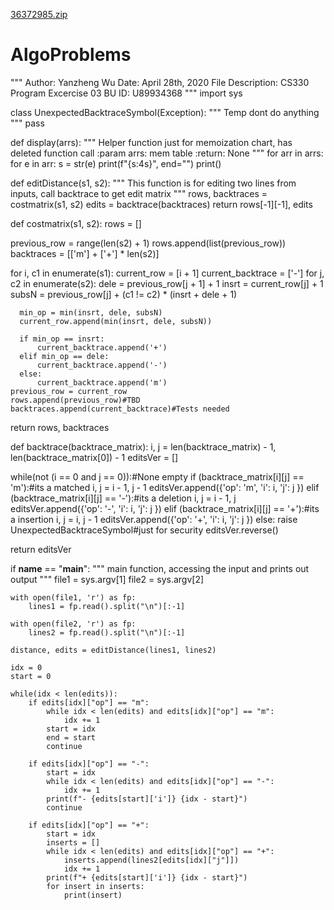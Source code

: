 [36372985.zip](https://github.com/yzw19990124/AlgoProblems/files/7048389/36372985.zip)
# AlgoProblems
"""
Author: Yanzheng Wu
Date: April 28th, 2020
File Description: CS330 Program Excercise 03
BU ID: U89934368
"""
import sys

class UnexpectedBacktraceSymbol(Exception):
    """
    Temp dont do anything
    """
    pass

def display(arrs):
    """
    Helper function just for memoization chart,
    has deleted function call
    :param arrs: mem table
    :return: None
    """
    for arr in arrs:
        for e in arr:
            s = str(e)
            print(f"{s:4s}", end="")
        print()

def editDistance(s1, s2):
  """
  This function is for editing two lines from inputs,
  call backtrace to get edit matrix
  """
  rows, backtraces = costmatrix(s1, s2)
  edits = backtrace(backtraces)
  return rows[-1][-1], edits

def costmatrix(s1, s2):
  rows = []

  previous_row = range(len(s2) + 1)
  rows.append(list(previous_row))
  backtraces = [['m'] + ['+'] * len(s2)]

  for i, c1 in enumerate(s1):
    current_row = [i + 1]
    current_backtrace = ['-']
    for j, c2 in enumerate(s2):
      dele = previous_row[j + 1] + 1
      insrt = current_row[j] + 1
      subsN = previous_row[j] + (c1 != c2) * (insrt + dele + 1)

      min_op = min(insrt, dele, subsN)
      current_row.append(min(insrt, dele, subsN))

      if min_op == insrt:
          current_backtrace.append('+')
      elif min_op == dele:
          current_backtrace.append('-')
      else:
          current_backtrace.append('m')
    previous_row = current_row
    rows.append(previous_row)#TBD
    backtraces.append(current_backtrace)#Tests needed

  return rows, backtraces

def backtrace(backtrace_matrix):
  i, j = len(backtrace_matrix) - 1, len(backtrace_matrix[0]) - 1
  editsVer = []

  while(not (i == 0  and j == 0)):#None empty
    if (backtrace_matrix[i][j] == 'm'):#its a matched
        i, j = i - 1, j - 1
        editsVer.append({'op': 'm', 'i': i, 'j': j })
    elif (backtrace_matrix[i][j] == '-'):#its a deletion
        i, j = i - 1, j
        editsVer.append({'op': '-', 'i': i, 'j': j })
    elif (backtrace_matrix[i][j] == '+'):#its a insertion
        i, j = i, j - 1
        editsVer.append({'op': '+', 'i': i, 'j': j })
    else:
        raise UnexpectedBacktraceSymbol#just for security
  editsVer.reverse()

  return editsVer

if __name__ == "__main__":
    """
    main function, accessing the input and prints out 
    output
    """
    file1 = sys.argv[1]
    file2 = sys.argv[2]

    with open(file1, 'r') as fp:
        lines1 = fp.read().split("\n")[:-1]

    with open(file2, 'r') as fp:
        lines2 = fp.read().split("\n")[:-1]

    distance, edits = editDistance(lines1, lines2)

    idx = 0
    start = 0

    while(idx < len(edits)):
        if edits[idx]["op"] == "m":
            while idx < len(edits) and edits[idx]["op"] == "m":
                idx += 1
            start = idx
            end = start
            continue

        if edits[idx]["op"] == "-":
            start = idx
            while idx < len(edits) and edits[idx]["op"] == "-":
                idx += 1
            print(f"- {edits[start]['i']} {idx - start}")
            continue

        if edits[idx]["op"] == "+":
            start = idx
            inserts = []
            while idx < len(edits) and edits[idx]["op"] == "+":
                inserts.append(lines2[edits[idx]["j"]])
                idx += 1
            print(f"+ {edits[start]['i']} {idx - start}")
            for insert in inserts:
                print(insert)
